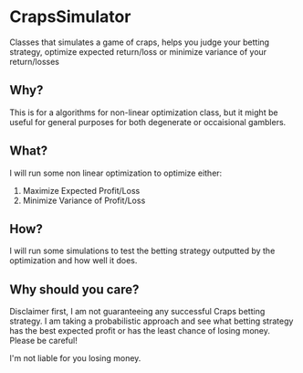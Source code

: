 # CrapsSimulator
Classes that simulates a game of craps, helps you judge your betting strategy, optimize expected return/loss or minimize variance of your return/losses

## Why?
This is for a algorithms for non-linear optimization class, but it might be useful for general purposes for both degenerate or occaisional gamblers.

## What?
I will run some non linear optimization to optimize either:

1. Maximize Expected Profit/Loss
2. Minimize Variance of Profit/Loss

## How?
I will run some simulations to test the betting strategy outputted by the optimization and how well it does.

## Why should you care?
Disclaimer first, I am not guaranteeing any successful Craps betting strategy. 
I am taking a probabilistic approach and see what betting strategy has the best expected profit or has the least chance of losing money.
Please be careful! 

I'm not liable for you losing money.
